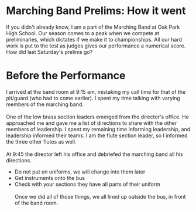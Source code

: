 # Marching Band Prelims: How it went
If you didn't already know, I am a part of the Marching Band at Oak Park High School. Our season comes to a peak when we compete at preliminaries, which dictates if we make it to championships.
All our hard work is put to the test as judges gives our performance a numerical score. How did last Saturday's prelims go? 

# Before the Performance
I arrived at the band room at 9:15 am, mistaking my call time for that of the pit/guard (who had to come earlier). I spent my time talking with varying members of the marching band. <br><br>
One of the low brass section leaders emerged from the director's office. He approached me and gave me a list of directions to share with the other members of leadership. 
I spent my remaining time informing leadership, and leadership informed their teams. I am the flute section leader, so I informed the three other flutes as well. <br><br>
At 9:45 the director left his office and debriefed the marching band all his directions.<br>
- Do not put on uniforms, we will change into them later
- Get instruments onto the bus
- Check with your sections they have all parts of their uniform
<br><br>
Once we did all of those things, we all lined up outside the bus, in front of the band room.
